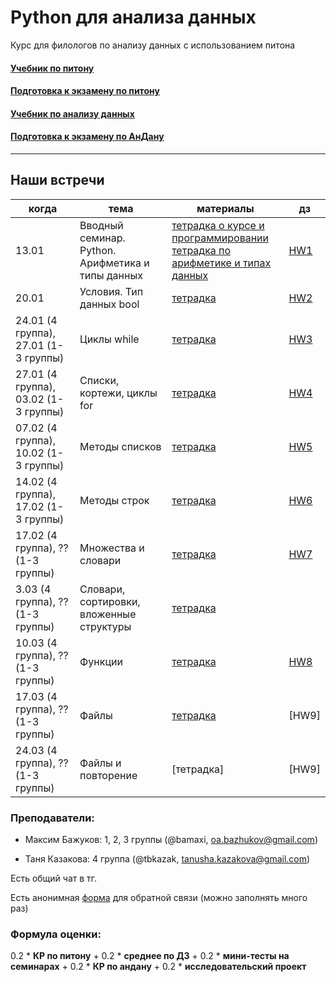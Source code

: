 # Python для анализа данных

Курс для филологов по анализу данных с использованием питона

#### [Учебник по питону](https://edu.hse.ru/course/view.php?id=133389)
#### [Подготовка к экзамену по питону](https://edu.hse.ru/course/view.php?id=134286)

#### [Учебник по анализу данных](https://edu.hse.ru/course/view.php?id=136231)
#### [Подготовка к экзамену по АнДану](https://edu.hse.ru/course/view.php?id=133864)
------------
## Наши встречи

|когда|тема|материалы|дз|
|---|---|---|---|
|13.01|Вводный семинар. Python. Арифметика и типы данных| [тетрадка о курсе и программировании](01-intro/230113_python_intro_about.ipynb) <br/> [тетрадка по арифметике и типах данных](01-intro/230113_python_intro_arithmetic.ipynb) |[HW1](https://github.com/tbkazakova/DataAnalysis_2023/blob/main/HW1.md)|
|20.01|Условия. Тип данных bool|[тетрадка](https://github.com/tbkazakova/DataAnalysis_2023/blob/main/230120_ifelsebool.ipynb)|[HW2](https://github.com/tbkazakova/DataAnalysis_2023/blob/main/HW2.md)|
|24.01 (4 группа), 27.01 (1-3 группы)|Циклы while|[тетрадка](https://github.com/tbkazakova/DataAnalysis_2023/blob/main/230124_while.ipynb)|[HW3](https://github.com/tbkazakova/DataAnalysis_2023/blob/main/HW3.md)|
|27.01 (4 группа), 03.02 (1-3 группы)|Списки, кортежи, циклы for|[тетрадка](https://github.com/tbkazakova/DataAnalysis_2023/blob/main/230127_listfor.ipynb)|[HW4](/HW4.md)|
|07.02 (4 группа), 10.02 (1-3 группы)|Методы списков|[тетрадка](https://github.com/tbkazakova/DataAnalysis_2023/blob/main/230207_methods.ipynb)| [HW5](/HW5.md) |
|14.02 (4 группа), 17.02 (1-3 группы)|Методы строк|[тетрадка](https://github.com/tbkazakova/DataAnalysis_2023/blob/main/230214_strmethods.ipynb)|[HW6](/HW6.ipynb)|
|17.02 (4 группа), ?? (1-3 группы)|Множества и словари|[тетрадка](https://github.com/tbkazakova/DataAnalysis_2023/blob/main/230217_setdict.ipynb)|[HW7](/HW7.md)|
|3.03 (4 группа), ?? (1-3 группы)|Словари, сортировки, вложенные структуры|[тетрадка](https://github.com/tbkazakova/DataAnalysis_2023/blob/main/230303_dict_sort_structures.ipynb)||
|10.03 (4 группа), ?? (1-3 группы)|Функции|[тетрадка](https://github.com/tbkazakova/DataAnalysis_2023/blob/main/230310_function.ipynb)|[HW8](https://github.com/tbkazakova/DataAnalysis_2023/blob/main/HW8.ipynb)|
|17.03 (4 группа), ?? (1-3 группы)|Файлы|[тетрадка](https://github.com/tbkazakova/DataAnalysis_2023/blob/main/230317_files.ipynb)|[HW9]|
|24.03 (4 группа), ?? (1-3 группы)|Файлы и повторение|[тетрадка]|[HW9]|

### Преподаватели:

- Максим Бажуков: 1, 2, 3 группы (@bamaxi, oa.bazhukov@gmail.com)

- Таня Казакова: 4 группа (@tbkazak, tanusha.kazakova@gmail.com)

Есть общий чат в тг.

Есть анонимная [форма](https://forms.gle/LiRDFuJ2k6pUAcAJA) для обратной связи (можно заполнять много раз)

### Формула оценки:
0.2 * **КР по питону** + 0.2 * **среднее по ДЗ** + 0.2 * **мини-тесты на семинарах** + 0.2 * **КР по андану** + 0.2 * **исследовательский проект**
